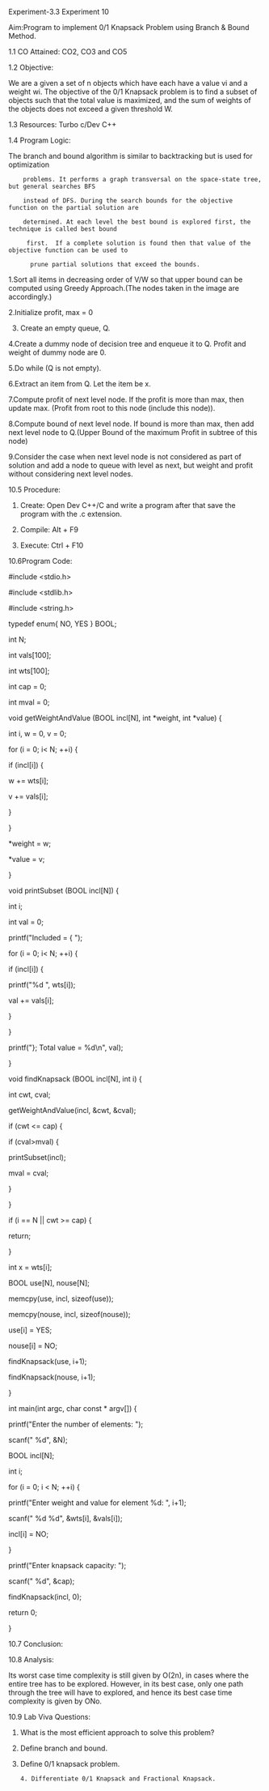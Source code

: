 Experiment-3.3
Experiment 10

Aim:Program to implement 0/1 Knapsack Problem using Branch & Bound Method.

 

1.1    CO Attained: CO2, CO3 and CO5

 

1.2    Objective:

We are a given a set of n objects which have each have a value vi and a weight wi. The objective of the 0/1 Knapsack problem is to find a subset of objects such that the total value is maximized, and the sum of weights of the objects does not exceed a given threshold W.

 

1.3    Resources: Turbo c/Dev C++

 

1.4    Program Logic:

The branch and bound algorithm is similar to backtracking but is used for optimization

        problems. It performs a graph transversal on the space-state tree, but general searches BFS    

        instead of DFS. During the search bounds for the objective function on the partial solution are 

        determined. At each level the best bound is explored first, the technique is called best bound

         first.  If a complete solution is found then that value of the objective function can be used to

          prune partial solutions that exceed the bounds.

1.Sort all items in decreasing order of V/W so that upper bound can be computed using Greedy Approach.(The nodes taken in the image are accordingly.)

2.Initialize profit, max = 0

3.  Create an empty queue, Q.

4.Create a dummy node of decision tree and enqueue it to Q. Profit and weight of dummy node are 0.

5.Do while (Q is not empty).

6.Extract an item from Q. Let the item be x.

7.Compute profit of next level node. If the profit is more than max, then update max. (Profit from root to this node (include this node)).

8.Compute bound of next level node. If bound is more than max, then add next level node to Q.(Upper Bound of the maximum Profit in subtree of this node)

9.Consider the case when next level node is not considered as part of solution and add a node to queue with level as next, but weight and profit without considering next level nodes.

10.5 Procedure:

1. Create: Open Dev C++/C and write a program after that save the program with the .c extension.

2. Compile: Alt + F9

3. Execute: Ctrl + F10

10.6Program Code:

#include <stdio.h>

#include <stdlib.h>

#include <string.h>

typedef enum{ NO, YES } BOOL;

int N;

int vals[100];

int wts[100];

int cap = 0;

int mval = 0;

void getWeightAndValue (BOOL incl[N], int *weight, int *value) {

int i, w = 0, v = 0;

for (i = 0; i< N; ++i) {

if (incl[i]) {

w += wts[i];

v += vals[i];

}

}

*weight = w;

*value = v;

}

void printSubset (BOOL incl[N]) {

int i;

int val = 0;

printf("Included = { ");

for (i = 0; i< N; ++i) {

if (incl[i]) {

printf("%d ", wts[i]);

val += vals[i];

}

}

printf("}; Total value = %d\n", val);

}

void findKnapsack (BOOL incl[N], int i) {

int cwt, cval;

getWeightAndValue(incl, &cwt, &cval);

if (cwt <= cap) {

if (cval>mval) {

printSubset(incl);

mval = cval;

}

}

if (i == N || cwt >= cap) {

return;

}

int x = wts[i];

BOOL use[N], nouse[N];

memcpy(use, incl, sizeof(use));

memcpy(nouse, incl, sizeof(nouse));

use[i] = YES;

nouse[i] = NO;

findKnapsack(use, i+1);

findKnapsack(nouse, i+1);

}

int main(int argc, char const * argv[]) {

printf("Enter the number of elements: ");

scanf(" %d", &N);

BOOL incl[N];

int i;

for (i = 0; i < N; ++i) {

printf("Enter weight and value for element %d: ", i+1);

scanf(" %d %d", &wts[i], &vals[i]);

incl[i] = NO;

}

printf("Enter knapsack capacity: ");

scanf(" %d", &cap);

findKnapsack(incl, 0);

return 0;

}

 

10.7       Conclusion:


10.8       Analysis:

Its worst case time complexity is still given by O(2n), in cases where the entire tree has to be explored. However, in its best case, only one path through the tree will have to explored, and hence its best case time complexity is given by ONo.

10.9       Lab Viva Questions:

 

1. What is the most efficient approach to solve this problem?

2. Define branch and bound.

3. Define 0/1 knapsack problem.

       4. Differentiate 0/1 Knapsack and Fractional Knapsack.

